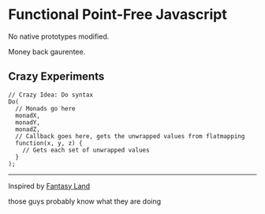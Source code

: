 # Functional Point-Free Javascript

No native prototypes modified.

Money back gaurentee.


## Crazy Experiments

```
// Crazy Idea: Do syntax
Do(
  // Monads go here
  monadX,
  monadY,
  monadZ,
  // Callback goes here, gets the unwrapped values from flatmapping
  function(x, y, z) {
    // Gets each set of unwrapped values
  }
);
```

---

Inspired by [Fantasy Land](https://github.com/fantasyland)

those guys probably know what they are doing

